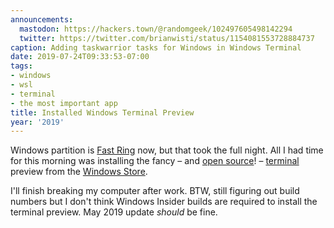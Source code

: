 ```yaml
---
announcements:
  mastodon: https://hackers.town/@randomgeek/102497605498142294
  twitter: https://twitter.com/brianwisti/status/1154081553728884737
caption: Adding taskwarrior tasks for Windows in Windows Terminal
date: 2019-07-24T09:33:53-07:00
tags:
- windows
- wsl
- terminal
- the most important app
title: Installed Windows Terminal Preview
year: '2019'
---
```


Windows partition is [Fast Ring][] now, but that took the full night. All
I had time for this morning was installing the fancy – and [open source][]! –
[terminal][] preview from the [Windows Store][].

[Fast Ring]: https://insider.windows.com/en-us/how-to-overview/
[open source]: https://github.com/microsoft/terminal/blob/master/LICENSE
[terminal]: https://devblogs.microsoft.com/commandline/windows-terminal-microsoft-store-preview-release/
[Windows Store]: https://www.microsoft.com/en-us/p/windows-terminal-preview/9n0dx20hk701?activetab=pivot:overviewtab

I'll finish breaking my computer after work. BTW, still figuring out build
numbers but I don't think Windows Insider builds are required to install the
terminal preview. May 2019 update *should* be fine.
